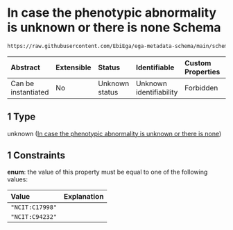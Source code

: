 # In case the phenotypic abnormality is unknown or there is none Schema

```txt
https://raw.githubusercontent.com/EbiEga/ega-metadata-schema/main/schemas/EGA.common-definitions.json#/definitions/phenotypicAbnormalityDescriptor/properties/phenotypicAbnormalityCurie/anyOf/1
```



| Abstract            | Extensible | Status         | Identifiable            | Custom Properties | Additional Properties | Access Restrictions | Defined In                                                                                           |
| :------------------ | :--------- | :------------- | :---------------------- | :---------------- | :-------------------- | :------------------ | :--------------------------------------------------------------------------------------------------- |
| Can be instantiated | No         | Unknown status | Unknown identifiability | Forbidden         | Allowed               | none                | [EGA.common-definitions.json\*](../../../schemas/EGA.common-definitions.json "open original schema") |

## 1 Type

unknown ([In case the phenotypic abnormality is unknown or there is none](ega-12-definitions-phenotypic-abnormality-properties-compact-uri-curie-of-the-phenotypic-abnormality-anyof-in-case-the-phenotypic-abnormality-is-unknown-or-there-is-none.md))

## 1 Constraints

**enum**: the value of this property must be equal to one of the following values:

| Value           | Explanation |
| :-------------- | :---------- |
| `"NCIT:C17998"` |             |
| `"NCIT:C94232"` |             |
